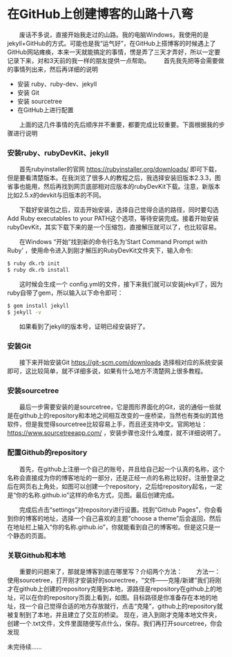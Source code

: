 ﻿# 在GitHub上创建博客的山路十八弯



&emsp;&emsp;废话不多说，直接开始我走过的山路。我的电脑Windows，我使用的是jekyll+GitHub的方式。可能也是我“运气好”，在GitHub上搭博客的时候遇上了GitHub网站瘫痪，本来一天就能搞定的事情，愣是弄了三天才弄好，所以一定要记录下来，对和3天前的我一样的朋友提供一点帮助。
&emsp;&emsp;首先我先把等会需要做的事情列出来，然后再详细的说明
  - 安装 ruby、ruby-dev、jekyll
  - 安装 Git
  - 安装 sourcetree
  - 在GitHub上进行配置

&emsp;&emsp;上面的这几件事情的先后顺序并不重要，都要完成比较重要。下面根据我的步骤进行说明
### 安装ruby、rubyDevKit、jekyll
&emsp;&emsp;首先rubyinstaller的官网 https://rubyinstaller.org/downloads/ 即可下载，但是要看清楚版本。在我浏览了很多人的教程之后，我选择安装旧版本2.3.3，图省事也能用，然后再找到网页底部相对应版本的rubyDevKit下载。注意，新版本比如2.5.x的devkit与旧版本的不同。

&emsp;&emsp;下载好安装包之后，双击开始安装，选择自己觉得合适的路径，同时要勾选Add Ruby executables to your PATH这个选项，等待安装完成。接着开始安装rubyDevKit，其实下载下来的是一个压缩包，直接解压就可以了，也比较容易。

&emsp;&emsp;在Windows “开始”找到新的命令行名为‘Start Command Prompt with Ruby’ ，使用命令进入到刚才解压的RubyDevKit文件夹下，输入命令:
```sh
$ ruby dk.rb init
$ ruby dk.rb install
```
&emsp;&emsp;这时候会生成一个 config.yml的文件，接下来我们就可以安装jekyll了，因为ruby自带了gem，所以输入以下命令即可：
```sh
$ gem install jekyll
$ jekyll -v
```
&emsp;&emsp;如果看到了jekyll的版本号，证明已经安装好了。
### 安装Git
&emsp;&emsp;接下来开始安装Git https://git-scm.com/downloads 选择相对应的系统安装即可，这比较简单，就不详细多说，如果有什么地方不清楚网上很多教程。
### 安装sourcetree
&emsp;&emsp;最后一步需要安装的是sourcetree，它是图形界面化的Git，说的通俗一些就是在github上的repository和本地之间相互改变的一座桥梁，当然也有类似的其他软件，但是我觉得sourcetree比较容易上手，而且还支持中文。官网地址：https://www.sourcetreeapp.com/ ，安装步骤也没什么难度，就不详细说明了。

### 配置Github的repository
&emsp;&emsp;首先，在github上注册一个自己的账号，并且给自己起一个认真的名称，这个名称会直接成为你的博客地址的一部分，还是正经一点的名称比较好。注册登录之后在网页右上角处，如图可以创建一个repository，之后给repository起名，一定是“你的名称.github.io”这样的命名方式，见图。最后创建完成。

&emsp;&emsp;完成后点击“settings”对repository进行设置。找到“Github Pages”，你会看到你的博客的地址，选择一个自己喜欢的主题“choose a theme”后会返回，然后在地址栏上输入“你的名称.github.io”，你就能看到自己的博客啦。但是这只是一个静态的页面。

### 关联Github和本地
&emsp;&emsp;重要的问题来了，那就是博客到底在哪里写？介绍两个方法：
&emsp;&emsp;方法一：使用sourcetree，打开刚才安装好的sourectree，“文件——克隆/新建”我们将刚才在github上创建的repository克隆到本地，源路径是repository在github上的地址，可以在你的repository页面上看到，如图。目标路径是你准备存在本地的地址，找一个自己觉得合适的地方存放就行，点击“克隆”，github上的repository就被复制到了本地，并且建立了交互的桥梁。
现在，进入到刚才克隆本地文件夹，创建一个.txt文件，文件里面随便写点什么，保存。我们再打开sourcetree，你会发现

未完待续……